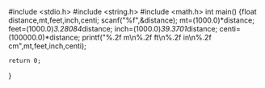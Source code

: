 #include <stdio.h>
#include <string.h>
#include <math.h>
int main() {float distance,mt,feet,inch,centi;
            scanf("%f",&distance);
            mt=(1000.0)*distance;
            feet=(1000.0)*3.28084*distance;
            inch=(1000.0)*39.3701*distance;
            centi=(100000.0)*distance;
            printf("%.2f m\n%.2f ft\n%.2f in\n%.2f cm",mt,feet,inch,centi);
            
    return 0;
}
